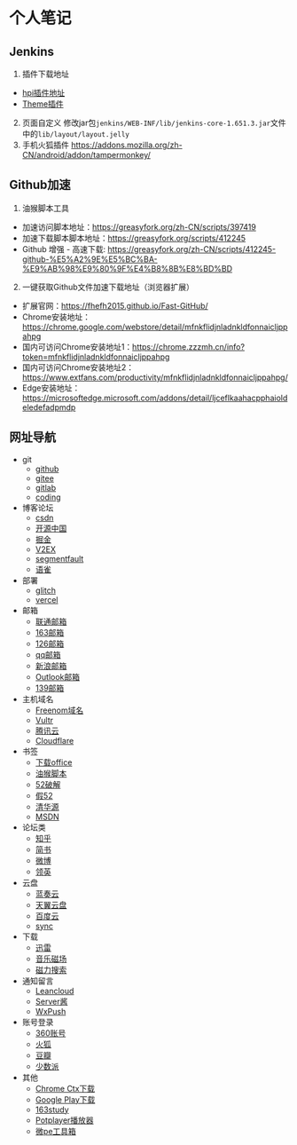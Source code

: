 # 个人笔记
## Jenkins
1. 插件下载地址
 - [hpi插件地址](http://updates.jenkins-ci.org/latest/)
 - [Theme插件](http://wiki.jenkins-ci.org/display/JENKINS/Simple+Theme+Plugin)

2. 页面自定义
修改jar包`jenkins/WEB-INF/lib/jenkins-core-1.651.3.jar`文件中的`lib/layout/layout.jelly`
3. 手机火狐插件
https://addons.mozilla.org/zh-CN/android/addon/tampermonkey/
## Github加速
1. 油猴脚本工具
- 加速访问脚本地址：https://greasyfork.org/zh-CN/scripts/397419
- 加速下载脚本脚本地址：https://greasyfork.org/scripts/412245
- Github 增强 - 高速下载: https://greasyfork.org/zh-CN/scripts/412245-github-%E5%A2%9E%E5%BC%BA-%E9%AB%98%E9%80%9F%E4%B8%8B%E8%BD%BD

2. 一键获取Github文件加速下载地址（浏览器扩展）
- 扩展官网：https://fhefh2015.github.io/Fast-GitHub/
- Chrome安装地址：https://chrome.google.com/webstore/detail/mfnkflidjnladnkldfonnaicljppahpg
- 国内可访问Chrome安装地址1：https://chrome.zzzmh.cn/info?token=mfnkflidjnladnkldfonnaicljppahpg
- 国内可访问Chrome安装地址2：https://www.extfans.com/productivity/mfnkflidjnladnkldfonnaicljppahpg/
- Edge安装地址：https://microsoftedge.microsoft.com/addons/detail/ljceflkaahacpphaioldeledefadpmdp

## 网址导航
- git
  -  [github](https://github.com)
  -  [gitee](https://gitee.com)
  -  [gitlab](https://gitlab.com/users/sign_in)
  -  [coding](https://coding.net/)
- 博客论坛
  - [csdn](https://blog.csdn.net/) 
  - [开源中国](http://www.oschina.net/) 
  - [掘金](https://juejin.cn/) 
  - [V2EX](https://www.v2ex.com/)
  - [segmentfault](https://segmentfault.com/)
  - [语雀](https://www.yuque.com/)
- 部署
  - [glitch](https://glitch.com/)
  - [vercel](http://vercel.com/)
- 邮箱  
  - [联通邮箱](https://mail.wo.cn/#)  
  - [163邮箱](https://mail.163.com)
  - [126邮箱](https://mail.126.com/)
  - [qq邮箱](https://mail.qq.com/)
  - [新浪邮箱](https://mail.sina.com.cn/)
  - [Outlook邮箱](https://outlook.live.com/mail/0/inbox)
  - [139邮箱](https://mail.10086.cn/)
- 主机域名
  - [Freenom域名](https://my.freenom.com/clientarea.php)
  - [Vultr](https://my.vultr.com/)
  - [腾讯云](https://console.cloud.tencent.com/)
  - [Cloudflare](https://dash.cloudflare.com)
- 书签
  - [下载office](http://www.zhanshaoyi.com/rjxz.html)
  - [油猴脚本](https://greasyfork.org/zh-CN/)
  - [52破解](https://www.52pojie.cn/portal.php)
  - [假52](https://www.tao.wip52.cn/)
  - [清华源](https://mirrors.tuna.tsinghua.edu.cn/)
  - [MSDN](https://msdn.itellyou.cn)
- 论坛类  
  - [知乎](https://www.zhihu.com/)
  - [简书](https://www.jianshu.com/)
  - [微博](https://weibo.com)
  - [领英](https://www.linkedin.com/)
- 云盘
  - [蓝奏云](http://www.lanzou.com)
  - [天翼云盘](https://cloud.189.cn)
  - [百度云](https://pan.baidu.com)
  - [sync](https://cp.sync.com/login)
- 下载
  - [迅雷](https://xunlei.com)
  - [音乐磁场](https://www.hifini.com/)
  - [磁力搜索](https://funletu.com/bt/)
- 通知留言
  - [Leancloud](https://www.leancloud.cn/)
  - [Server酱](https://sct.ftqq.com/forward)
  - [WxPush](http://wxpusher.zjiecode.com/admin/)
- 账号登录
  - [360账号](https://i.360.cn/profile/)
  - [火狐](https://accounts.firefox.com)
  - [豆瓣](https://accounts.douban.com/passport/setting)
  - [少数派](https://sspai.com/setting/account)
- 其他
  - [Chrome Ctx下载](https://chrome-extension-downloader.com/e9cafba227e47ced4a3081edcdbc0dcd/)
  - [Google Play下载](https://www.apkturbo.com/)
  - [163study](http://study.163.com)
  - [Potplayer播放器](https://potplayer.en.softonic.com/)
  - [微pe工具箱](http://www.wepe.com.cn/download.html)
 

